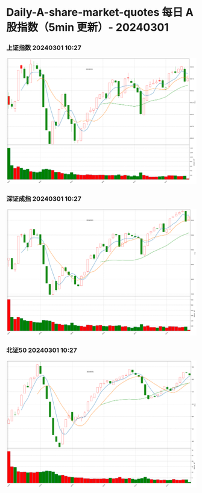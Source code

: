 
# Daily-A-share-market-quotes 每日 A 股指数（5min 更新）- 20240301

### 上证指数 20240301 10:27
![](./fig/2024/3/20240301-sh000001.png)

### 深证成指 20240301 10:27
![](./fig/2024/3/20240301-sz399001.png)

### 北证50 20240301 10:27
![](./fig/2024/3/20240301-bj899050.png)
